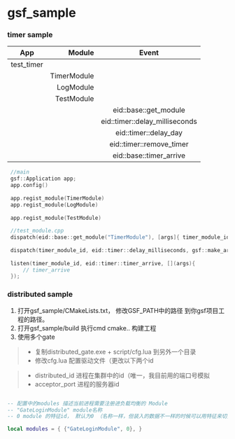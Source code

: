 # gsf_sample

### timer sample
| App        | Module     | Event  |
| --------   | -----:     | :----: |
| test_timer |            |        |
|            |TimerModule |        |
|            |LogModule   |        |
|            |TestModule  |        |
|            |            |eid::base::get_module|
|            |            |eid::timer::delay_milliseconds|
|            |            |eid::timer::delay_day|
|            |            |eid::timer::remove_timer|
|            |            |eid::base::timer_arrive|
```c++
 //main
 gsf::Application app;
 app.config()
 
 app.regist_module(TimerModule)
 app.regist_module(LogModule)
 
 app.regist_module(TestModule)
 
 //test_module.cpp
 dispatch(eid::base::get_module("TimerModule"), [args]{ timer_module_id = args->pop_moduleid(); })
 
 dispatch(timer_module_id, eid::timer::delay_milliseconds, gsf::make_args(get_module(), delay_time));
 
 listen(timer_module_id, eid::timer::timer_arrive, [](args){
     // timer_arrive
 });
```

### distributed sample

 1. 打开gsf_sample/CMakeLists.txt， 修改GSF_PATH中的路径 到你gsf项目工程的路径。
 2. 打开gsf_sample/build 执行cmd cmake.. 构建工程
 3. 使用多个gate
  > * 复制distributed_gate.exe + script/cfg.lua 到另外一个目录
  > * 修改cfg.lua 配置驱动文件（更改以下两个id
  
> * distributed_id 进程在集群中的id（唯一，我目前用的端口号模拟
> * acceptor_port 进程的服务器id

```lua

-- 配置中的modules 描述当前进程需要注册进负载均衡的 Module
-- "GateLoginModule" module名称
-- 0 module 的特征id， 默认为0 （名称一样，但装入的数据不一样的时候可以用特征来切分。 例如scene module

local modules = { {"GateLoginModule", 0}, }

```
